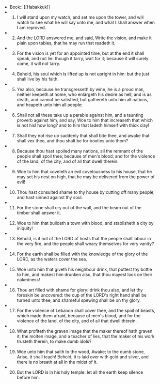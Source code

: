 - Book:: [[Habakkuk]]
- 1. I will stand upon my watch, and set me upon the tower, and will watch to see what he will say unto me, and what I shall answer when I am reproved.
- 2. And the LORD answered me, and said, Write the vision, and make it plain upon tables, that he may run that readeth it.
- 3. For the vision is yet for an appointed time, but at the end it shall speak, and not lie: though it tarry, wait for it; because it will surely come, it will not tarry.
- 4. Behold, his soul which is lifted up is not upright in him: but the just shall live by his faith.
- 5. Yea also, because he transgresseth by wine, he is a proud man, neither keepeth at home, who enlargeth his desire as hell, and is as death, and cannot be satisfied, but gathereth unto him all nations, and heapeth unto him all people:
- 6. Shall not all these take up a parable against him, and a taunting proverb against him, and say, Woe to him that increaseth that which is not his! how long? and to him that ladeth himself with thick clay!
- 7. Shall they not rise up suddenly that shall bite thee, and awake that shall vex thee, and thou shalt be for booties unto them?
- 8. Because thou hast spoiled many nations, all the remnant of the people shall spoil thee; because of men's blood, and for the violence of the land, of the city, and of all that dwell therein.
- 9. Woe to him that coveteth an evil covetousness to his house, that he may set his nest on high, that he may be delivered from the power of evil!
- 10. Thou hast consulted shame to thy house by cutting off many people, and hast sinned against thy soul.
- 11. For the stone shall cry out of the wall, and the beam out of the timber shall answer it.
- 12. Woe to him that buildeth a town with blood, and stablisheth a city by iniquity!
- 13. Behold, is it not of the LORD of hosts that the people shall labour in the very fire, and the people shall weary themselves for very vanity?
- 14. For the earth shall be filled with the knowledge of the glory of the LORD, as the waters cover the sea.
- 15. Woe unto him that giveth his neighbour drink, that puttest thy bottle to him, and makest him drunken also, that thou mayest look on their nakedness!
- 16. Thou art filled with shame for glory: drink thou also, and let thy foreskin be uncovered: the cup of the LORD's right hand shall be turned unto thee, and shameful spewing shall be on thy glory.
- 17. For the violence of Lebanon shall cover thee, and the spoil of beasts, which made them afraid, because of men's blood, and for the violence of the land, of the city, and of all that dwell therein.
- 18. What profiteth the graven image that the maker thereof hath graven it; the molten image, and a teacher of lies, that the maker of his work trusteth therein, to make dumb idols?
- 19. Woe unto him that saith to the wood, Awake; to the dumb stone, Arise, it shall teach! Behold, it is laid over with gold and silver, and there is no breath at all in the midst of it.
- 20. But the LORD is in his holy temple: let all the earth keep silence before him.
